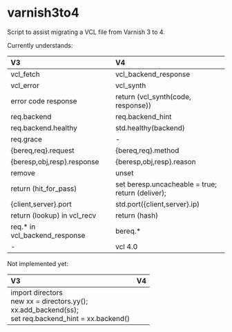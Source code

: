 varnish3to4
===========

Script to assist migrating a VCL file from Varnish 3 to 4.

Currently understands:

V3 | V4
:-- | :--
vcl_fetch | vcl_backend_response
vcl_error | vcl_synth
error code response | return (vcl_synth(code, response))
req.backend | req.backend_hint
req.backend.healthy | std.healthy(backend)
req.grace | -
{bereq,req}.request | {bereq,req}.method
{beresp,obj,resp}.response | {beresp,obj,resp}.reason
remove | unset
return (hit_for_pass) | set beresp.uncacheable = true;<br/>return (deliver);
{client,server}.port | std.port({client,server}.ip)
return (lookup) in vcl_recv | return (hash)
req.* in vcl_backend_response | bereq.*
- | vcl 4.0

Not implemented yet:

V3 | V4
:-- | :--
 | import directors<br/>new xx = directors.yy();<br/>xx.add_backend(ss);<br/>set req.backend_hint = xx.backend()
